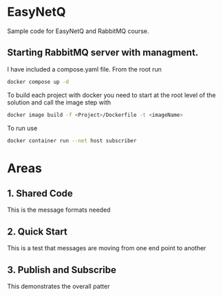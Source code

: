 # EasyNetQ
Sample code for EasyNetQ and RabbitMQ course.

## Starting RabbitMQ server with managment. 
I have included a compose.yaml file. From the root run
``` bash
docker compose up -d
```

To build each project with docker you need to start at the root level of the solution and call the image step with
``` bash
docker image build -f <Project>/Dockerfile -t <imageName>
```


To run use

``` bash
docker container run --net host subscriber
```

# Areas
## 1. Shared Code
This is the message formats needed

## 2. Quick Start
This is a test that messages are moving from one end point to another

## 3. Publish and Subscribe
This demonstrates the overall patter



